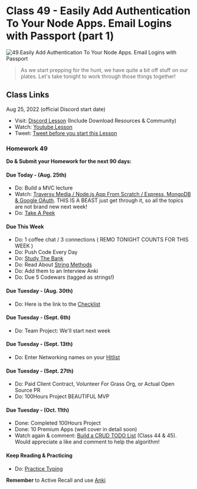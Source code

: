 # Class 49 - Easily Add Authentication To Your Node Apps. Email Logins with Passport (part 1)

![49.Easily Add Authentication To Your Node Apps. Email Logins with Passport](https://cdn.hashnode.com/res/hashnode/image/upload/v1676729205568/vchIL0VjB.png?auto=compress)

> As we start prepping for the hunt, we have quite a bit off stuff on our plates. Let's take tonight to work through those things together!

## Class Links

Aug 25, 2022 (official Discord start date)

- Visit: [Discord Lesson](https://discord.com/channels/735923219315425401/738891289071714388/1012475817856614450) (Include Download Resources & Community)
- Watch: [Youtube Lesson](https://youtu.be/z5UgtXOxEEk)
- Tweet: [Tweet before you start this Lesson](https://twitter.com/leonnoel/status/1562916763053854720)

### Homework 49

**Do & Submit your Homework for the next 90 days:**

#### Due Today - (Aug. 25th)

- Do: Build a MVC lecture
- Watch: [Traversy Media / Node.js App From Scratch / Express, MongoDB & Google OAuth](https://youtu.be/SBvmnHTQIPY). THIS IS A BEAST just get through it, so all the topics are not brand new next week!
- Do: [Take A Peek](https://github.com/100devs/todo-mvc-auth-local)

#### Due This Week

- Do: 1 coffee chat / 3 connections ( REMO TONIGHT COUNTS FOR THIS WEEK )
- Do: Push Code Every Day
- Do: [Study The Bank](https://docs.google.com/document/d/1p7DhCsLOMMybYfePWLlD1-_8KU20zkBoArH4pnW1o3c)
- Do: Read About [String Methods](https://levelup.gitconnected.com/essential-javascript-string-methods-f1841dad1961)
- Do: Add them to an Interview Anki
- Do: Due 5 Codewars (tagged as strings!)

#### Due Tuesday - (Aug. 30th)

- Do: Here is the link to the [Checklist](https://docs.google.com/document/d/1L2vTX3qvLhoGHeG5cVD2ljCfRGr1uJ_Gf-hNZj9KzTg)

#### Due Tuesday - (Sept. 6th)

- Do: Team Project: We'll start next week

#### Due Tuesday - (Sept. 13th)

- Do: Enter Networking names on your [Hitlist](https://docs.google.com/spreadsheets/d/1Be-6gYvrfi8l-M0RnObzdysRIG7N7Yyu6rIF0OHw0Q4/edit?usp=sharing)

#### Due Tuesday - (Sept. 27th)

- Do: Paid Client Contract, Volunteer For Grass Org, or Actual Open Source PR
- Do: 100Hours Project BEAUTIFUL MVP

#### Due Tuesday - (Oct. 11th)

- Done: Completed 100Hours Project
- Done: 10 Premium Apps (well cover in detail soon)
- Watch again & comment: [Build a CRUD TODO List](https://youtu.be/jZ-kmmgi_d0) (Class 44 & 45). Would appreciate a like and comment to help the algorithm!

#### Keep Reading & Practicing

- Do: [Practice Typing](https://www.keybr.com/)

**Remember** to Active Recall and use [Anki](https://apps.ankiweb.net/)
